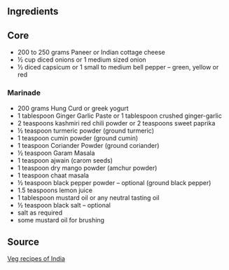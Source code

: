 ## Ingredients

## Core

- 200 to 250 grams Paneer or Indian cottage cheese
- ½ cup diced onions or 1 medium sized onion
- ½ diced capsicum or 1 small to medium bell pepper – green, yellow or red

### Marinade 

- 200 grams Hung Curd or greek yogurt
- 1 tablespoon Ginger Garlic Paste or 1 tablespoon crushed ginger-garlic
- 2 teaspoons kashmiri red chili powder or 2 teaspoons sweet paprika
- ½ teaspoon turmeric powder (ground turmeric)
- 1 teaspoon cumin powder (ground cumin)
- 1 teaspoon Coriander Powder (ground coriander)
- ½ teaspoon Garam Masala
- 1 teaspoon ajwain (carom seeds)
- 1 teaspoon dry mango powder (amchur powder)
- 1 teaspoon chaat masala
- ½ teaspoon black pepper powder – optional (ground black pepper)
- 1.5 teaspoons lemon juice
- 1 tablespoon mustard oil or any neutral tasting oil
- ½ teaspoon black salt – optional
- salt as required
- some mustard oil for brushing


## Source

[Veg recipes of India](https://www.vegrecipesofindia.com/paneer-tikka-recipe-paneer-tikka/#wprm-recipe-container-136566)